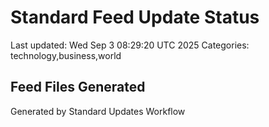 # Standard Feed Update Status
Last updated: Wed Sep  3 08:29:20 UTC 2025
Categories: technology,business,world

## Feed Files Generated

Generated by Standard Updates Workflow

